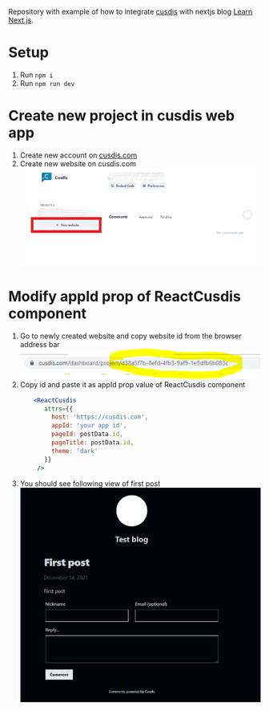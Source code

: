 Repository with example of how to integrate [cusdis](https://github.com/djyde/cusdis) with nextjs blog [Learn Next.js](https://nextjs.org/learn).

# Setup
1. Run `npm i`
2. Run `npm run dev`

# Create new project in cusdis web app
1. Create new account on [cusdis.com](https://cusdis.com/)
2. Create new website on cusdis.com ![Crate new website](public/images/newwebsite.png)

# Modify appId prop of ReactCusdis component
1. Go to newly created website and copy website id from the browser address bar ![Website id](public/images/referencenumber.png)
2. Copy id and paste it as appId prop value of ReactCusdis component
```jsx
       <ReactCusdis
          attrs={{
            host: 'https://cusdis.com',
            appId: 'your app id',
            pageId: postData.id,
            pageTitle: postData.id,
            theme: 'dark'
          }}
        />
```
3. You should see following view of first post
![firstpost](public/images/firstpostview.png)